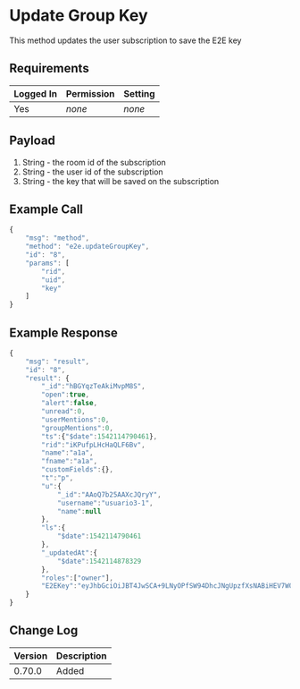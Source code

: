 # Update Group Key

This method updates the user subscription to save the E2E key

## Requirements

| Logged In | Permission | Setting |
| :--- | :--- | :--- |
| Yes | _none_ | _none_ |

## Payload

1. String - the room id of the subscription
2. String - the user id of the subscription
3. String - the key that will be saved on the subscription

## Example Call

```javascript
{
    "msg": "method",
    "method": "e2e.updateGroupKey",
    "id": "8",
    "params": [
        "rid",
        "uid",
        "key"
    ]
}
```

## Example Response

```javascript
{
    "msg": "result",
    "id": "8",
    "result": {
        "_id":"hBGYqzTeAkiMvpM8S",
        "open":true,
        "alert":false,
        "unread":0,
        "userMentions":0,
        "groupMentions":0,
        "ts":{"$date":1542114790461},
        "rid":"iKPufpLHcHaQLF6Bv",
        "name":"a1a",
        "fname":"a1a",
        "customFields":{},
        "t":"p",
        "u":{
            "_id":"AAoQ7b25AAXcJQryY",
            "username":"usuario3-1",
            "name":null
        },
        "ls":{
            "$date":1542114790461
        },
        "_updatedAt":{
            "$date":1542114878329
        },
        "roles":["owner"],
        "E2EKey":"eyJhbGciOiJBT4JwSCA+9LNyOPfSW94DhcJNgUpzfXsNABiHEV7W01UwwDf6WC5wfHa0JPZATK9QOrVZbhqufXhYOsWO1/vYocX5gfnSFVDWXCsp4aX4XjfydVh0CYB54VUgL5VJwGGlvErTAVJrWblSxuz0xaWLXiu2NpXJ6r6q2xJClt59SDVImUzCdAzmYFMmwAnHbLHZLqyJIB0fXiMDb+WH6dv9I5PMOcTApw1YJkSrsSnbPOQFDTH3i+aQvyryu9E7BMAMp0D1ZDy+uX0gCAyw4kiIIUU1l7mm50BB+TV84yv3TH55v3G/muHxnXjZRyo/SG0VOZCGqgO0J9L0fhyrxyzT9g=="
    }
}
```

## Change Log

| Version | Description |
| :--- | :--- |
| 0.70.0 | Added |

